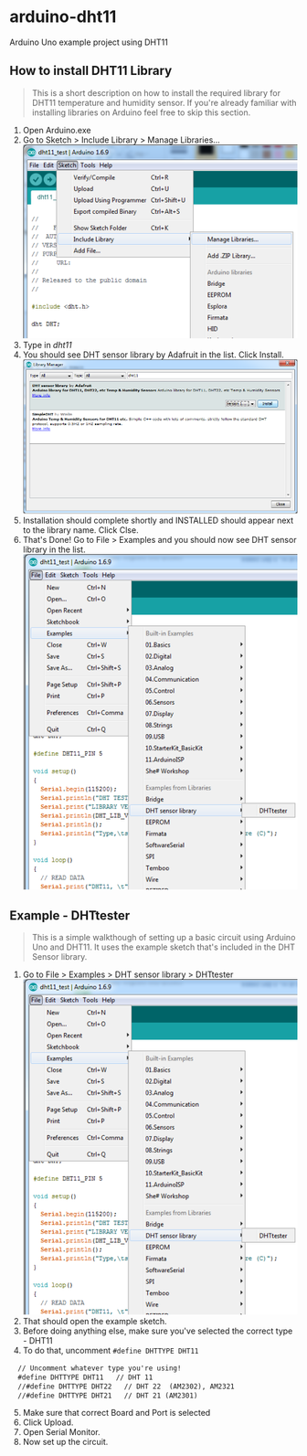 # arduino-dht11
Arduino Uno example project using DHT11


## How to install DHT11 Library

> This is a short description on how to install the required library for DHT11 temperature and humidity sensor. 
> If you're already familiar with installing libraries on Arduino feel free to skip this section.

1. Open Arduino.exe
2. Go to Sketch > Include Library > Manage Libraries...
  ![manage libraries screenshot](docs/manage_libraries.png)
3. Type in _dht11_
4. You should see DHT sensor library by Adafruit in the list. Click Install.
  ![library manager screenshot](docs/dht_sensor_library.png)
5. Installation should complete shortly and INSTALLED should appear next to the library name. Click Clse.
6. That's Done! Go to File > Examples and you should now see DHT sensor library in the list.
  ![library list screenshot](docs/dht_tester_example.png)



## Example - DHTtester

> This is a simple walkthough of setting up a basic circuit using Arduino Uno and DHT11.
> It uses the example sketch that's included in the DHT Sensor library.

1. Go to File > Examples > DHT sensor library > DHTtester
  ![library list screenshot](docs/dht_tester_example.png)
2. That should open the example sketch.
3. Before doing anything else, make sure you've selected the correct type - DHT11
4. To do that, uncomment `#define DHTTYPE DHT11`
  ```  
	// Uncomment whatever type you're using!
	#define DHTTYPE DHT11   // DHT 11
	//#define DHTTYPE DHT22   // DHT 22  (AM2302), AM2321
	//#define DHTTYPE DHT21   // DHT 21 (AM2301)
  ```
5. Make sure that correct Board and Port is selected 
6. Click Upload.
7. Open Serial Monitor.
8. Now set up the circuit. 
